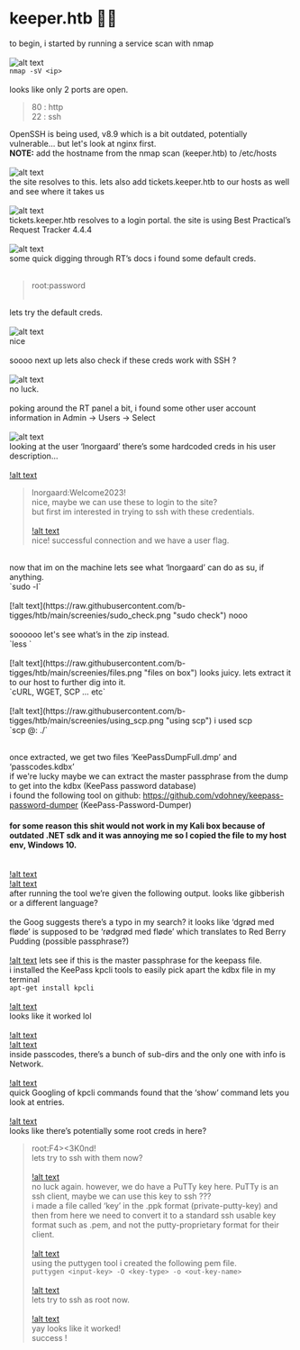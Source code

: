 # keeper.htb 🐱‍👤

to begin, i started by running a service scan with nmap <br><br>
![alt text](https://raw.githubusercontent.com/b-tigges/htb/main/screenies/nmap.png "initial nmap scan")<br>
`nmap -sV <ip>` <br><br>
looks like only 2 ports are open. <br>
> 80 : http <br>
> 22 : ssh <br>


OpenSSH is being used, v8.9 which is a bit outdated, potentially vulnerable… but let's look at nginx first. <br>
**NOTE:** add the hostname from the nmap scan (keeper.htb) to /etc/hosts <br><br>
![alt text](https://raw.githubusercontent.com/b-tigges/htb/main/screenies/website.png "website langing page")<br>
the site resolves to this. lets also add tickets.keeper.htb to our hosts as well and see where it takes us <br><br>
![alt text](https://raw.githubusercontent.com/b-tigges/htb/main/screenies/login_portal.png "login portal")<br>
tickets.keeper.htb resolves to a login portal. the site is using Best Practical’s Request Tracker 4.4.4 <br><br>
![alt text](https://raw.githubusercontent.com/b-tigges/htb/main/screenies/wiki_page.png "RT documentation")<br>
some quick digging through RT’s docs i found some default creds. <br><br>

> root:password <br><br>

lets try the default creds. <br><br>
![alt text](https://raw.githubusercontent.com/b-tigges/htb/main/screenies/login_as_root.png "default creds") <br>
nice <br>
<br>
soooo next up lets also check if these creds work with SSH ? <br><br>
![alt text](https://raw.githubusercontent.com/b-tigges/htb/main/screenies/ssh1.png "ssh fail") <br>
no luck. <br>
<br>
poking around the RT panel a bit, i found some other user account information in Admin -> Users -> Select <br><br>
![alt text](https://raw.githubusercontent.com/b-tigges/htb/main/screenies/users.png "user accounts") <br>
looking at the user ‘lnorgaard’ there’s some hardcoded creds in his user description… <br><br>
[!alt text](https://raw.githubusercontent.com/b-tigges/htb/main/screenies/user_comment.png "user description")
> lnorgaard:Welcome2023! <br>
nice, maybe we can use these to login to the site? <br>
but first im interested in trying to ssh with these credentials. <br><br>
[!alt text](https://raw.githubusercontent.com/b-tigges/htb/main/screenies/ssh2.png "ssh success") <br>
nice! successful connection and we have a user flag. <br>
<br>
now that im on the machine lets see what ‘lnorgaard’ can do as su, if anything. <br>
`sudo -l` <br><br>
[!alt text](https://raw.githubusercontent.com/b-tigges/htb/main/screenies/sudo_check.png "sudo check")
nooo <br>
<br>
soooooo let's see what’s in the zip instead. <br>
`less <file>` <br><br>
[!alt text](https://raw.githubusercontent.com/b-tigges/htb/main/screenies/files.png "files on box")
looks juicy. lets extract it to our host to further dig into it. <br>
`cURL, WGET, SCP … etc` <br><br>
[!alt text](https://raw.githubusercontent.com/b-tigges/htb/main/screenies/using_scp.png "using scp")
i used scp <br>
`scp <user>@<ip>:<file> ./<out-file>` <br><br>

once extracted, we get two files ‘KeePassDumpFull.dmp’ and ‘passcodes.kdbx’ <br>
if we're lucky maybe we can extract the master passphrase from the dump to get into the kdbx (KeePass password database) <br>
i found the following tool on github: https://github.com/vdohney/keepass-password-dumper (KeePass-Password-Dumper) <br>
#### for some reason this shit would not work in my Kali box because of outdated .NET sdk and it was annoying me so I copied the file to my host env, Windows 10. <br><br>
[!alt text](https://raw.githubusercontent.com/b-tigges/htb/main/screenies/keepass_crack1.png "using keepass dumper") <br>
[!alt text](https://raw.githubusercontent.com/b-tigges/htb/main/screenies/keepass_crack2.png "using keepass dumper") <br>
after running the tool we’re given the following output. looks like gibberish or a different language? <br>
<br>
the Goog suggests there’s a typo in my search? it looks like ‘dgrød med fløde’ is supposed to be ‘rødgrød med fløde’ which translates to Red Berry Pudding (possible passphrase?) <br><br>
[!alt text](https://raw.githubusercontent.com/b-tigges/htb/main/screenies/google1.png  "google results")
lets see if this is the master passphrase for the keepass file. <br>
i installed the KeePass kpcli tools to easily pick apart the kdbx file in my terminal <br>
`apt-get install kpcli` <br><br>
[!alt text](https://raw.githubusercontent.com/b-tigges/htb/main/screenies/kpcli.png "kpcli usage") <br>
looks like it worked lol <br><br>
[!alt text](https://raw.githubusercontent.com/b-tigges/htb/main/screenies/kpcli2.png "kpcli") <br>
[!alt text](https://raw.githubusercontent.com/b-tigges/htb/main/screenies/kpcli3.png "more kpcli") <br>
inside passcodes, there’s a bunch of sub-dirs and the only one with info is Network. <br><br>
[!alt text](https://raw.githubusercontent.com/b-tigges/htb/main/screenies/kpcli4.png "more more kpcli") <br>
quick Googling of kpcli commands found that the ‘show’ command lets you look at entries. <br><br>
[!alt text](https://raw.githubusercontent.com/b-tigges/htb/main/screenies/kpcli5.png "juicy stuff") <br>
looks like there’s potentially some root creds in here? <br>
> root:F4><3K0nd! <br>
lets try to ssh with them now? <br><br>
[!alt text](https://raw.githubusercontent.com/b-tigges/htb/main/screenies/ssh3.png "ssh fail again") <br>
no luck again. however, we do have a PuTTy key here. PuTTy is an ssh client, maybe we can use this key to ssh ??? <br>
i made a file called ‘key’ in the .ppk format (private-putty-key) and then from here we need to convert it to a standard ssh usable key format such as .pem, and not the putty-proprietary format for their client. <br><br>
[!alt text](https://raw.githubusercontent.com/b-tigges/htb/main/screenies/key_making.png "epic ssh key") <br>
using the puttygen tool i created the following pem file.<br>
`puttygen <input-key> -O <key-type> -o <out-key-name>` <br><br>
[!alt text](https://raw.githubusercontent.com/b-tigges/htb/main/screenies/puttygen.png "new pem") <br>
lets try to ssh as root now. <br><br>
[!alt text](https://raw.githubusercontent.com/b-tigges/htb/main/screenies/ssh5.png "root") <br>
yay looks like it worked! <br>
success !
